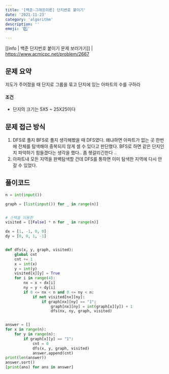 ```yaml
---
title: '[백준-그래프이론] 단지번호 붙이기'
date: '2021-11-23'
category: 'algorithm'
description: ''
emoji: '1️⃣'

---
```


[[info | 백준 단지번호 붙이기 문제 보러가기]]
| https://www.acmicpc.net/problem/2667

## 문제 요약

지도가 주어졌을 때 단지로 그룹을 묶고 단지에 있는 아파트의 수를 구하라

#### 조건

- 단지의 크기는 5X5 ~ 25X25이다

## 문제 접근 방식

1. DFS로 풀지 BFS로 풀지 생각해봤을 때 DFS였다. 왜냐하면 아파트가 없는 곳 한번에 전체를 탐색해야 중복되지 않게 셀 수 있다고 판단했다. BFS로 하면 같은 단지인지 파악하기 힘들겠다는 생각을 했다.. 좀 헷갈리긴한다 .. 
2. 아파트내 모든 지역을 완벽탐색할 건데 DFS를 통하면 이미 탐색한 지역에 다시 안갈 수 있었다.

## 풀이코드

```python
n = int(input())

graph = [list(input()) for _ in range(n)]


# 스택을 이용한
visited = [[False] * n for _ in range(n)]

dx = [1, -1, 0, 0]
dy = [0, 0, 1, -1]


def dfs(x, y, graph, visited):
    global cnt
    cnt += 1
    x = int(x)
    y = int(y)
    visited[x][y] = True
    for i in range(4):
        nx = x + dx[i]
        ny = y + dy[i]
        if 0 <= nx < n and 0 <= ny < n:
            if not visited[nx][ny]:
                if graph[nx][ny] == "1":
                    graph[nx][ny] = int(graph[x][y]) + 1
                    dfs(nx, ny, graph, visited)


answer = []
for x in range(n):
    for y in range(n):
        if graph[x][y] == "1":
            cnt = 0
            dfs(x, y, graph, visited)
            answer.append(cnt)
print(len(answer))
answer.sort()
[print(ans) for ans in answer]
```





